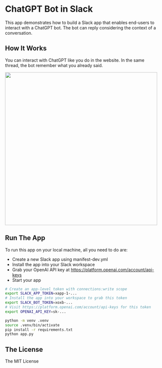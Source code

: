 # ChatGPT Bot in Slack

This app demonstrates how to build a Slack app that enables end-users to interact with a ChatGPT bot.
The bot can reply considering the context of a conversation.

## How It Works

You can interact with ChatGPT like you do in the website. In the same thread, the bot remember what you already said.

<img src="https://user-images.githubusercontent.com/19658/222392427-67e01de9-90f9-4412-819d-c1e3b7e18b33.gif" width=500 />

## Run The App

To run this app on your local machine, all you need to do are:

* Create a new Slack app using manifest-dev.yml
* Install the app into your Slack workspace
* Grab your OpenAI API key at https://platform.openai.com/account/api-keys
* Start your app

```bash
# Create an app-level token with connections:write scope
export SLACK_APP_TOKEN=xapp-1-...
# Install the app into your workspace to grab this token
export SLACK_BOT_TOKEN=xoxb-...
# Visit https://platform.openai.com/account/api-keys for this token
export OPENAI_API_KEY=sk-...

python -m venv .venv
source .venv/bin/activate
pip install -r requirements.txt
python app.py
```

## The License

The MIT License
